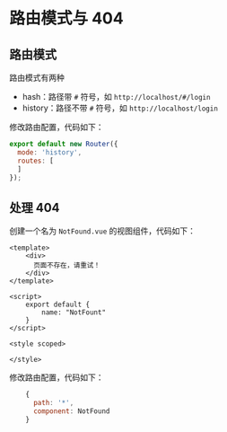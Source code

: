 # 路由模式与 404

## 路由模式

路由模式有两种

- hash：路径带 `#` 符号，如 `http://localhost/#/login`
- history：路径不带 `#` 符号，如 `http://localhost/login`

修改路由配置，代码如下：

```javascript
export default new Router({
  mode: 'history',
  routes: [
  ]
});
```



## 处理 404

创建一个名为 `NotFound.vue` 的视图组件，代码如下：

```vue
<template>
    <div>
      页面不存在，请重试！
    </div>
</template>

<script>
    export default {
        name: "NotFount"
    }
</script>

<style scoped>

</style>
```



修改路由配置，代码如下：

```javascript
    {
      path: '*',
      component: NotFound
    }
```